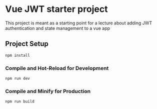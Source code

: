 # Vue JWT starter project

This project is meant as a starting point for a lecture about adding JWT authentication and state management to a vue app

## Project Setup

```sh
npm install
```

### Compile and Hot-Reload for Development

```sh
npm run dev
```

### Compile and Minify for Production

```sh
npm run build
```
